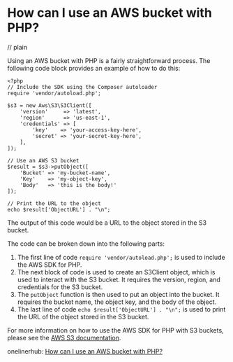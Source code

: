# How can I use an AWS bucket with PHP?
// plain

Using an AWS bucket with PHP is a fairly straightforward process. The following code block provides an example of how to do this:
```
<?php
// Include the SDK using the Composer autoloader
require 'vendor/autoload.php';

$s3 = new Aws\S3\S3Client([
    'version'     => 'latest',
    'region'      => 'us-east-1',
    'credentials' => [
        'key'    => 'your-access-key-here',
        'secret' => 'your-secret-key-here',
    ],
]);

// Use an AWS S3 bucket
$result = $s3->putObject([
    'Bucket' => 'my-bucket-name',
    'Key'    => 'my-object-key',
    'Body'   => 'this is the body!'
]);

// Print the URL to the object
echo $result['ObjectURL'] . "\n";
```
The output of this code would be a URL to the object stored in the S3 bucket.

The code can be broken down into the following parts:
1. The first line of code `require 'vendor/autoload.php';` is used to include the AWS SDK for PHP.
2. The next block of code is used to create an S3Client object, which is used to interact with the S3 bucket. It requires the version, region, and credentials for the S3 bucket.
3. The `putObject` function is then used to put an object into the bucket. It requires the bucket name, the object key, and the body of the object.
4. The last line of code `echo $result['ObjectURL'] . "\n";` is used to print the URL of the object stored in the S3 bucket.

For more information on how to use the AWS SDK for PHP with S3 buckets, please see the [AWS S3 documentation](https://docs.aws.amazon.com/aws-sdk-php/v3/api/class-Aws.S3.S3Client.html).

onelinerhub: [How can I use an AWS bucket with PHP?](https://onelinerhub.com/php-aws/how-can-i-use-an-aws-bucket-with-php)